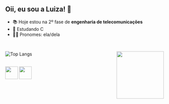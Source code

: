## Oii, eu sou a Luiza! 🦋
- 📚 Hoje estou na 2º fase de **engenharia de telecomunicações**
- 🌱 Estudando C
- 👩‍🦰 Pronomes: ela/dela

<br>

![Top Langs](https://github-readme-stats.vercel.app/api/top-langs/?username=luizakuze&layout=compact)
<img align="right" src="https://media.discordapp.net/attachments/978456290428862516/1014012843181494342/gif_github.gif" width="150" height="150" border="0" /></a>

<div style="display: inline_block"><br>
  <img align="center" height="40" width"50" src="https://cdn.jsdelivr.net/gh/devicons/devicon/icons/python/python-original.svg" />
  <img align="center" height="40" width"50" img src="https://cdn.jsdelivr.net/gh/devicons/devicon/icons/c/c-original.svg" />
  
  
 </div>

